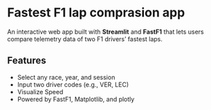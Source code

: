 # Fastest F1 lap comprasion app

An interactive web app built with **Streamlit** and **FastF1** that lets users compare telemetry data of two F1 drivers’ fastest laps.

## Features
- Select any race, year, and session
- Input two driver codes (e.g., VER, LEC)
- Visualize Speed
- Powered by FastF1, Matplotlib, and plotly


